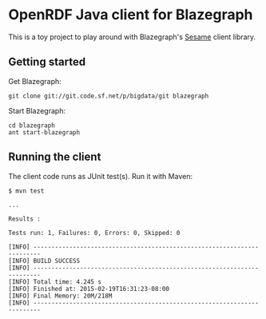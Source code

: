 # OpenRDF Java client for Blazegraph

This is a toy project to play around with Blazegraph's [Sesame](http://rdf4j.org/) client library.

## Getting started

Get Blazegraph:

```
git clone git://git.code.sf.net/p/bigdata/git blazegraph
```

Start Blazegraph:

```
cd blazegraph
ant start-blazegraph
```

## Running the client

The client code runs as JUnit test(s).  Run it with Maven:

```
$ mvn test

...

Results :

Tests run: 1, Failures: 0, Errors: 0, Skipped: 0

[INFO] ------------------------------------------------------------------------
[INFO] BUILD SUCCESS
[INFO] ------------------------------------------------------------------------
[INFO] Total time: 4.245 s
[INFO] Finished at: 2015-02-19T16:31:23-08:00
[INFO] Final Memory: 20M/218M
[INFO] ------------------------------------------------------------------------
```
